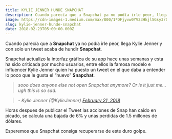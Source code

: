 ```yaml
---
title: KYLIE JENNER HUNDE SNAPCHAT
description: Cuando parecía que a Snapchat ya no podía irle peor, llega Kylie Jenner y con solo un tweet acaba de hundir Snapchat.
image: https://cdn-images-1.medium.com/max/800/1*DFjyvw0YV23HkjlSGsy3rQ.png
slug: kylie-jenner-hunde-snapchat
date: 2018-02-23T05:00:00.000Z
---
```


Cuando parecía que a **Snapchat** ya no podía irle peor, llega Kylie Jenner y con solo un tweet acaba de hundir **Snapchat**.

Snapchat actualizo la interfaz gráfica de su app hace unas semanas y esta ha sido criticada por mucho usuarios, entre ellos la famosa modelo e influencer Kylie Jenner quien ha puesto un tweet en el que daba a entender lo poco que le gusta el “nuevo” **Snapchat**.

> _sooo does anyone else not open Snapchat anymore? Or is it just me… ugh this is so sad._

> _- Kylie Jenner (@KylieJenner) [February 21, 2018](https://twitter.com/KylieJenner/status/966429897118728192?ref_src=twsrc%5Etfw)_

Horas despues de publicar el Tweet las acciones de Snap han caído en picado, se calcula una bajada de 6% y unas perdidas de 1.5 millones de dólares.

Esperemos que Snapchat consiga recuperarse de este duro golpe.
